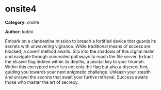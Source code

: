 # onsite4
**Category:** onsite

**Author:** kobbi

Embark on a clandestine mission to breach a fortified device that guards
its secrets with unwavering vigilance. While traditional means of access
are blocked, a covert method awaits. Slip into the shadows of this digital
realm and navigate through concealed pathways to reach the file server.
Extract the elusive flag hidden within its depths, a pivotal key to your
triumph. Within this encrypted trove lies not only the flag but also a
discreet hint, guiding you towards your next enigmatic challenge. Unleash
your stealth and unravel the secrets that await your furtive retrieval.
Success awaits those who master the art of secrecy.
